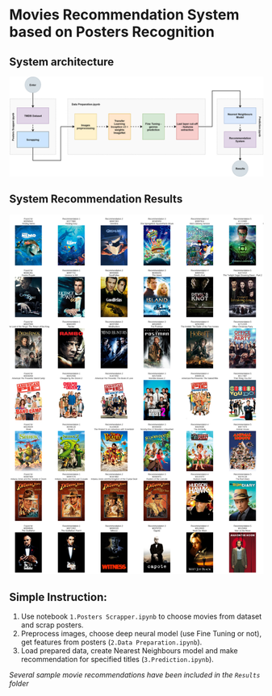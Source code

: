 # Movies Recommendation System based on Posters Recognition

## System architecture

![System Architecture Diagram](https://github.com/AdamDlubak/PWr-Movies-Recommendation-System/blob/master/Graphics/Architecture.png)

## System Recommendation Results

![System Recommendation Results](https://github.com/AdamDlubak/PWr-Movies-Recommendation-System/blob/master/Graphics/Results.png)

## Simple Instruction:

1. Use notebook `1.Posters Scrapper.ipynb` to choose movies from dataset and scrap posters.
2. Preprocess images, choose deep neural model (use Fine Tuning or not), get features from posters (`2.Data Preparation.ipynb`).
3. Load prepared data, create Nearest Neighbours model and make recommendation for specified titles (`3.Prediction.ipynb`).

*Several sample movie recommendations have been included in the `Results` folder*
